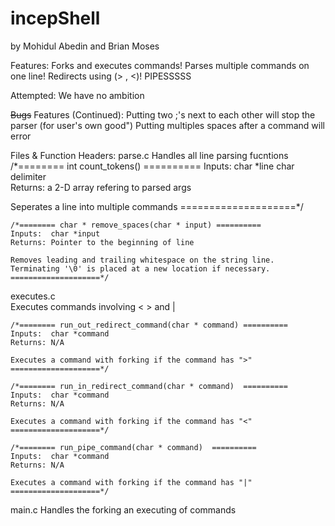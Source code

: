 # incepShell
by Mohidul Abedin and Brian Moses

Features:
	Forks and executes commands!
	Parses multiple commands on one line!
	Redirects using (> , <)!
  PIPESSSSS

Attempted:
  We have no ambition

~~Bugs~~ Features (Continued):
	Putting two ;'s next to each other will stop the parser (for user's own good")
  Putting multiples spaces after a command will error
	
Files & Function Headers:
parse.c
	Handles all line parsing fucntions
	/*======== int count_tokens() ==========
	Inputs:  char *line
        	  char delimiter  
	Returns: a 2-D array refering to parsed args
  
  Seperates a line into multiple commands 
	====================*/

	/*======== char * remove_spaces(char * input) ==========
	Inputs:  char *input 
	Returns: Pointer to the beginning of line

	Removes leading and trailing whitespace on the string line.
	Terminating '\0' is placed at a new location if necessary.
	====================*/
executes.c  
  	Executes commands involving < > and |
	
	/*======== run_out_redirect_command(char * command) ==========
	Inputs:  char *command
	Returns: N/A
  
	Executes a command with forking if the command has ">"  
	====================*/

	/*======== run_in_redirect_command(char * command)  ==========	
  	Inputs:  char *command
	Returns: N/A

	Executes a command with forking if the command has "<"  
	====================*/

	/*======== run_pipe_command(char * command)  ==========
	Inputs:  char *command 
	Returns: N/A
	
	Executes a command with forking if the command has "|"  
	====================*/


main.c
	Handles the forking an executing of commands
	
